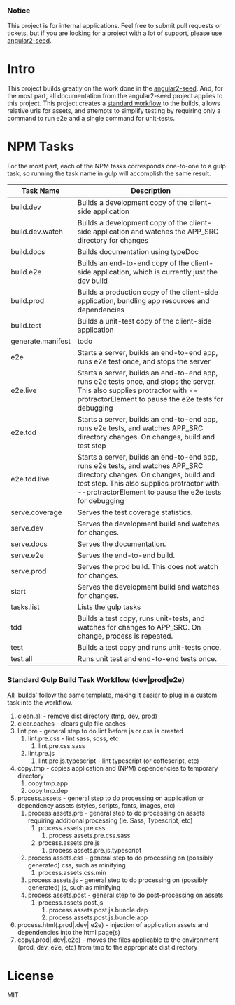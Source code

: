 ### Notice
This project is for internal applications.  Feel free to submit pull requests or tickets, but if you are looking for a project with a lot of support, please use [angular2-seed](https://github.com/mgechev/angular2-seed).

# Intro
This project builds greatly on the work done in the [angular2-seed](https://github.com/mgechev/angular2-seed).  And, for the most part, all documentation from the angular2-seed project applies to this project.  This project creates a [standard workflow](#standard-gulp-build-task-workflow-dev-prod-e2e-) to the builds, allows relative urls for assets, and attempts to simplify testing by requiring only a command to run e2e and a single command for unit-tests.

# NPM Tasks
For the most part, each of the NPM tasks corresponds one-to-one to a gulp task, so running the task name in gulp will accomplish the same result.

| Task Name  | Description |
|---|---|
| build.dev | Builds a development copy of the client-side application |
| build.dev.watch | Builds a development copy of the client-side application and watches the APP_SRC directory for changes |
| build.docs | Builds documentation using typeDoc |
| build.e2e | Builds an end-to-end copy of the client-side application, which is currently just the dev build |
| build.prod | Builds a production copy of the client-side application, bundling app resources and dependencies |
| build.test | Builds a unit-test copy of the client-side application |
| generate.manifest | todo |
| e2e | Starts a server, builds an end-to-end app, runs e2e test once, and stops the server |
| e2e.live | Starts a server, builds an end-to-end app, runs e2e tests once, and stops the server.  This also supplies protractor with --protractorElement to pause the e2e tests for debugging |
| e2e.tdd | Starts a server, builds an end-to-end app, runs e2e tests, and watches APP_SRC directory changes.  On changes, build and test step |
| e2e.tdd.live | Starts a server, builds an end-to-end app, runs e2e tests, and watches APP_SRC directory changes.  On changes, build and test step. This also supplies protractor with --protractorElement to pause the e2e tests for debugging |
| serve.coverage | Serves the test coverage statistics. |
| serve.dev | Serves the development build and watches for changes. |
| serve.docs | Serves the documentation. |
| serve.e2e | Serves the end-to-end build. |
| serve.prod | Serves the prod build.  This does not watch for changes. |
| start | Serves the development build and watches for changes. |
| tasks.list | Lists the gulp tasks |
| tdd | Builds a test copy, runs unit-tests, and watches for changes to APP_SRC.  On change, process is repeated. |
| test | Builds a test copy and runs unit-tests once. |
| test.all | Runs unit test and end-to-end tests once. |

### Standard Gulp Build Task Workflow (dev|prod|e2e) 
All 'builds' follow the same template, making it easier to plug in a custom task into the workflow.

1. clean.all - remove dist directory (tmp, dev, prod)
2. clear.caches - clears gulp file caches
3. lint.pre - general step to do lint before js or css is created
    1. lint.pre.css - lint sass, scss, etc
        1. lint.pre.css.sass
    2. lint.pre.js
        1. lint.pre.js.typescript - lint typescript (or coffescript, etc)
4. copy.tmp - copies application and (NPM) dependencies to temporary directory
    1. copy.tmp.app
    2. copy.tmp.dep
5. process.assets - general step to do processing on application or dependency assets (styles, scripts, fonts, images, etc)
    1. process.assets.pre - general step to do processing on assets requiring additional processing (ie. Sass, Typescript, etc)
        1. process.assets.pre.css
            1. process.assets.pre.css.sass
        2. process.assets.pre.js
            1. process.assets.pre.js.typescript
    2. process.assets.css - general step to do processing on (possibly generated) css, such as minifying
        1. process.assets.css.min
    3. process.assets.js - general step to do processing on (possibly generated) js, such as minifying
    4. process.assets.post - general step to do post-processing on assets
        1. process.assets.post.js
            1. process.assets.post.js.bundle.dep
            2. process.assets.post.js.bundle.app
6. process.html(.prod|.dev|.e2e) - injection of application assets and dependencies into the html page(s)
7. copy(.prod|.dev|.e2e) - moves the files applicable to the environment (prod, dev, e2e, etc) from tmp to the appropriate dist directory

# License

MIT
